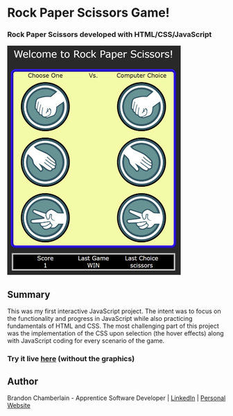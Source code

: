 
# Rock Paper Scissors Game!

  ### Rock Paper Scissors developed with HTML/CSS/JavaScript
  
 <img src= "Screenshot.png" width="400">

 ## Summary
 This was my first interactive JavaScript project. The intent was to focus on the functionality and progress in JavaScript 
 while also practicing fundamentals of HTML and CSS. The most challenging part of this project was the implementation of the CSS 
 upon selection (the hover effects) along with JavaScript coding for every scenario of the game. 
 
 ### Try it live [here](https://codepen.io/bcham16/pen/abqqPJP) (without the graphics)

## Author
Brandon Chamberlain - Apprentice Software Developer | [LinkedIn](https://www.linkedin.com/in/bchamberlain3618/) | [Personal Website](https://www.thebrandonchamberlain.com)
